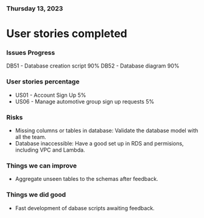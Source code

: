 ### Thursday 13, 2023

# User stories completed

### Issues Progress

DB51 - Database creation script 90%
DB52 - Database diagram 90%

### User stories percentage

- US01 - Account Sign Up 5%
- US06 -  Manage automotive group sign up requests 5%

### Risks

- Missing columns or tables in database: Validate the database model with all the team.
- Database inaccessible: Have a good set up in RDS and permisions, including VPC and Lambda.

### Things we can improve

- Aggregate unseen tables to the schemas after feedback.

### Things we did good

- Fast development of dabase scripts awaiting feedback. 
